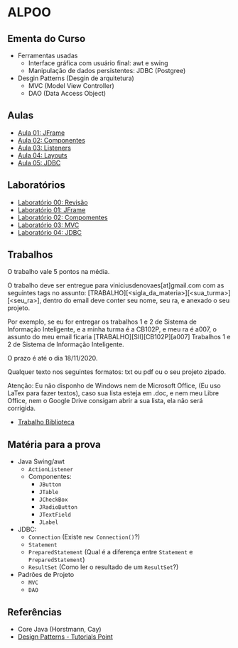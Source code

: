 # ALPOO

## Ementa do Curso

* Ferramentas usadas
  * Interface gráfica com usuário final: awt e swing
  * Manipulação de dados persistentes: JDBC (Postgree)
* Desgin Patterns (Desgin de arquitetura)
  * MVC (Model View Controller)
  * DAO (Data Access Object)


## Aulas

* [Aula 01: JFrame](alpoo_files/aulas/aula01JFrame/aulaJFrame.md)
* [Aula 02: Componentes](alpoo_files/aulas/aula02Componentes/aulaComponentes.md)
* [Aula 03: Listeners](alpoo_files/aulas/aula03Listeners/aulaListeners.md)
* [Aula 04: Layouts](alpoo_files/aulas/aula04Layouts/aulaLayout.md)
* [Aula 05: JDBC](alpoo_files/aulas/aula05JDBC/aulaJDBC.md)

## Laboratórios

* [Laboratório 00: Revisão](alpoo_files/labs/00/lab00.md)
* [Laboratório 01: JFrame](alpoo_files/labs/01/lab01.md)
* [Laboratório 02: Compomentes](alpoo_files/labs/02/lab02.md)
* [Laboratório 03: MVC](alpoo_files/labs/03/lab03.md)
* [Laboratório 04: JDBC](alpoo_files/labs/04/lab04.md)

## Trabalhos

O trabalho vale 5 pontos na média.

O trabalho deve ser entregue para viniciusdenovaes[at]gmail.com com as seguintes tags no assunto: [TRABALHO][<sigla_da_materia>][<sua_turma>][<seu_ra>], dentro do email deve conter seu nome, seu ra, e anexado o seu projeto.

Por exemplo, se eu for entregar os trabalhos 1 e 2 de Sistema de Informação Inteligente, e a minha turma é a CB102P, e meu ra é a007, o assunto do meu email ficaria [TRABALHO][SII][CB102P][a007] Trabalhos 1 e 2 de Sistema de Informação Inteligente.

O prazo é até o dia 18/11/2020.

Qualquer texto nos seguintes formatos: txt ou pdf ou o seu projeto zipado.

Atenção: Eu não disponho de Windows nem de Microsoft Office, (Eu uso LaTex para fazer textos), caso sua lista esteja em .doc, e nem meu Libre Office, nem o Google Drive consigam abrir a sua lista, ela não será corrigida.

* [Trabalho Biblioteca](alpoo_files/trabalhos/01/trabalho_livraria.md)

## Matéria para a prova

 * Java Swing/awt
    * `ActionListener`
    * Componentes:
       * `JButton`
       * `JTable`
       * `JCheckBox`
       * `JRadioButton`
       * `JTextField`
       * `JLabel`
 * JDBC:
    * `Connection` (Existe `new Connection()`?)
    * `Statement`
    * `PreparedStatement` (Qual é a diferença entre `Statement` e `PreparedStatement`)
    * `ResultSet` (Como ler o resultado de um `ResultSet`?)
 * Padrões de Projeto    
    * `MVC`
    * `DAO`  

## Referências

* Core Java (Horstmann, Cay)
* [Design Patterns - Tutorials Point](https://www.tutorialspoint.com/design_pattern/index.htm)
